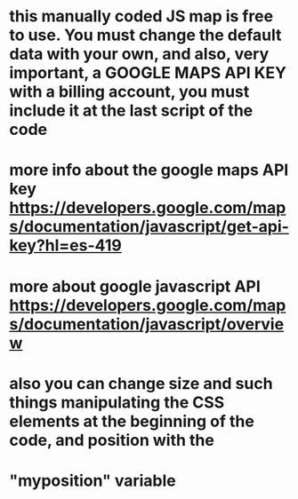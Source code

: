 # this manually coded JS map is free to use. You must change the default data with your own, and also, very important, a GOOGLE MAPS API KEY with a billing account, you must include it at the last script of the code

# more info about the google maps API key https://developers.google.com/maps/documentation/javascript/get-api-key?hl=es-419
# more about google javascript API https://developers.google.com/maps/documentation/javascript/overview

# also you can change size and such things manipulating the CSS elements at the beginning of the code, and position with the 
# "myposition" variable